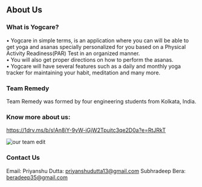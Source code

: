 About Us  
----------------

### What is Yogcare?
• Yogcare in simple terms, is an application where you can will be able
to get yoga and asanas specially personalized for you based on a
Physical Activity Readiness(PAR) Test in an organized manner.<br/>
• You will also get proper directions on how to perform the
asanas.<br/>
• Yogcare will have several features such as a daily and monthly yoga
tracker for maintaining your habit, meditation and many more.

### Team Remedy  
Team Remedy was formed by four engineering students from Kolkata, India.

### Know more about us: 
https://1drv.ms/b/s!An8iY-9yW-iGjW2Tpuitc3qe2D0a?e=RtJRkT

![our team edit](https://user-images.githubusercontent.com/61914329/224529482-96ffa4f4-fac9-4a49-afd2-85adeb110abd.png)


### Contact Us
Email: 
Priyanshu Dutta: priyanshudutta13@gmail.com
Subhradeep Bera: beradeep35@gmail.com
